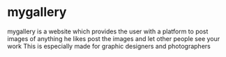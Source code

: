 # mygallery
mygallery is a website which provides the user with a platform to post images of anything he likes
post the images and let other people see your work 
This is especially made for graphic designers and photographers
